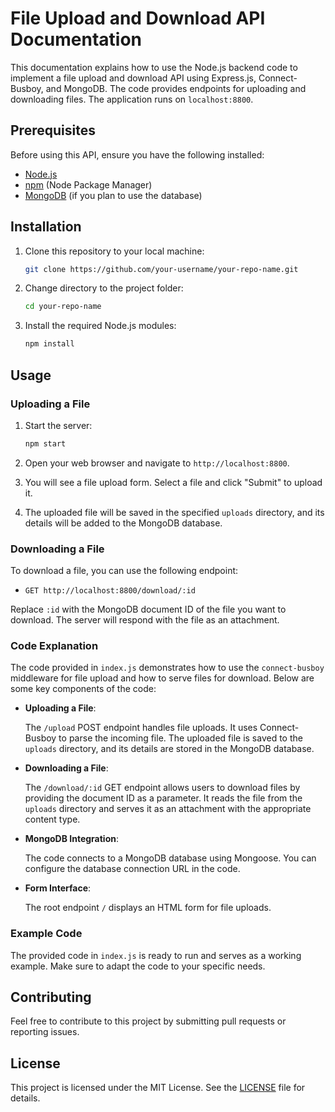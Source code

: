 # File Upload and Download API Documentation

This documentation explains how to use the Node.js backend code to implement a file upload and download API using Express.js, Connect-Busboy, and MongoDB. The code provides endpoints for uploading and downloading files. The application runs on `localhost:8800`.

## Prerequisites

Before using this API, ensure you have the following installed:

- [Node.js](https://nodejs.org/)
- [npm](https://www.npmjs.com/) (Node Package Manager)
- [MongoDB](https://www.mongodb.com/) (if you plan to use the database)

## Installation

1. Clone this repository to your local machine:

   ```bash
   git clone https://github.com/your-username/your-repo-name.git
   ```

2. Change directory to the project folder:

   ```bash
   cd your-repo-name
   ```

3. Install the required Node.js modules:

   ```bash
   npm install
   ```

## Usage

### Uploading a File

1. Start the server:

   ```bash
   npm start
   ```

2. Open your web browser and navigate to `http://localhost:8800`.

3. You will see a file upload form. Select a file and click "Submit" to upload it.

4. The uploaded file will be saved in the specified `uploads` directory, and its details will be added to the MongoDB database.

### Downloading a File

To download a file, you can use the following endpoint:

- `GET http://localhost:8800/download/:id`

Replace `:id` with the MongoDB document ID of the file you want to download. The server will respond with the file as an attachment.

### Code Explanation

The code provided in `index.js` demonstrates how to use the `connect-busboy` middleware for file upload and how to serve files for download. Below are some key components of the code:

- **Uploading a File**:

  The `/upload` POST endpoint handles file uploads. It uses Connect-Busboy to parse the incoming file. The uploaded file is saved to the `uploads` directory, and its details are stored in the MongoDB database.

- **Downloading a File**:

  The `/download/:id` GET endpoint allows users to download files by providing the document ID as a parameter. It reads the file from the `uploads` directory and serves it as an attachment with the appropriate content type.

- **MongoDB Integration**:

  The code connects to a MongoDB database using Mongoose. You can configure the database connection URL in the code.

- **Form Interface**:

  The root endpoint `/` displays an HTML form for file uploads.

### Example Code

The provided code in `index.js` is ready to run and serves as a working example. Make sure to adapt the code to your specific needs.

## Contributing

Feel free to contribute to this project by submitting pull requests or reporting issues.

## License

This project is licensed under the MIT License. See the [LICENSE](LICENSE) file for details.
